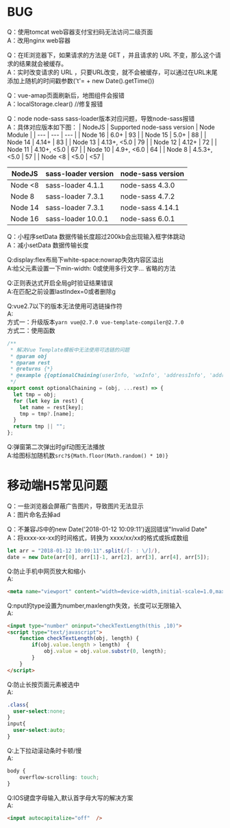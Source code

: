 # BUG

Q：使用tomcat web容器支付宝扫码无法访问二级页面  
A：改用nginx web容器  

Q：在IE浏览器下，如果请求的方法是 GET ，并且请求的 URL 不变，那么这个请求的结果就会被缓存。  
A：实时改变请求的 URL ，只要URL改变，就不会被缓存，可以通过在URL末尾添加上随机的时间戳参数('t'= + new Date().getTime())  

Q：vue-amap页面刷新后，地图组件会报错  
A：localStorage.clear() //修复报错 

Q：node node-sass sass-loader版本对应问题，导致node-sass报错  
A：具体对应版本如下图：
| NodeJS | Supported node-sass version | Node Module |
| --- | --- | --- |
| Node 16 | 6.0+ | 93 |
| Node 15 | 5.0+ | 88 |
| Node 14 | 4.14+ | 83 |
| Node 13 | 4.13+, <5.0 | 79 |
| Node 12 | 4.12+ | 72 |
| Node 11 | 4.10+, <5.0 | 67 |
| Node 10 | 4.9+, <6.0 | 64 |
| Node 8 | 4.5.3+, <5.0 | 57 |
| Node <8 | <5.0 | <57 |

| NodeJS | sass-loader  version | node-sass version |
| --- | --- | --- |
| Node <8 | sass-loader 4.1.1 | node-sass 4.3.0 |
| Node 8 | sass-loader 7.3.1 | node-sass 4.7.2 |
| Node 14 | sass-loader 7.3.1 | node-sass 4.14.1 |
| Node 16 | sass-loader 10.0.1 | node-sass 6.0.1 |

Q：小程序setData 数据传输长度超过200kb会出现输入框字体跳动  
A：减小setData 数据传输长度

Q:display:flex布局下white-space:nowrap失效内容区溢出  
A:给父元素设置一下min-width: 0或使用多行文字… 省略的方法

Q:正则表达式开启全局g时验证结果错误  
A:在匹配之前设置lastIndex=0或者删除g

Q:vue2.7以下的版本无法使用可选链操作符  
A:  
方式一：升级版本`yarn vue@2.7.0 vue-template-compiler@2.7.0`  
方式二：使用函数
```javascript
/**
 * 解决Vue Template模板中无法使用可选链的问题
 * @param obj
 * @param rest
 * @returns {*}
 * @example {{optionalChaining(userInfo, 'wxInfo', 'addressInfo', 'address')}}
 */
export const optionalChaining = (obj, ...rest) => {
  let tmp = obj;
  for (let key in rest) {
    let name = rest[key];
    tmp = tmp?.[name];
  }
  return tmp || "";
};
```
Q:弹窗第二次弹出时gif动图无法播放  
A:给图标加随机数`src?${Math.floor(Math.random() * 10)}`

# 移动端H5常见问题

Q：一些浏览器会屏蔽广告图片，导致图片无法显示  
A：图片命名去掉ad  

Q：不兼容JS中的new Date('2018-01-12 10:09:11')返回错误"Invalid Date"  
A：将xxxx-xx-xx的时间格式，转换为 xxxx/xx/xx的格式或拆成数组
```javascript
let arr = "2018-01-12 10:09:11".split(/[- : \/]/),
date = new Date(arr[0], arr[1]-1, arr[2], arr[3], arr[4], arr[5]);
``` 
Q:防止手机中网页放大和缩小  
A:
```html
<meta name="viewport" content="width=device-width,initial-scale=1.0,maximum-scale=1.0,user-scalable=0" />
```
Q:nput的type设置为number,maxlength失效，长度可以无限输入  
A:
```html
<input type="number" oninput="checkTextLength(this ,10)">
<script type="text/javascript">
    function checkTextLength(obj, length) {
        if(obj.value.length > length)  {
            obj.value = obj.value.substr(0, length);
        }
    }
</script>
```
Q:防止长按页面元素被选中  
A:
```css
.class{
  user-select:none; 
}
input{
  user-select:auto; 
}
```
Q:上下拉动滚动条时卡顿/慢  
A:
```css
body {
    overflow-scrolling: touch;
}
```
Q:IOS键盘字母输入,默认首字母大写的解决方案  
A:
```html
<input autocapitalize="off"  /> 
```
